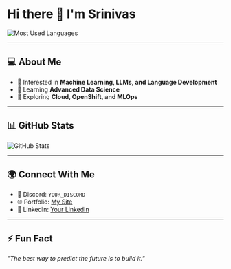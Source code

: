 # Hi there 👋 I'm Srinivas  

![Most Used Languages](https://github-readme-stats.vercel.app/api/top-langs/?username=SieGe0701&layout=compact&theme=radical)

---

## 💻 About Me  
- 🤖 Interested in **Machine Learning, LLMs, and Language Development**  
- 🌱 Learning **Advanced Data Science**  
- 🚀 Exploring **Cloud, OpenShift, and MLOps**  

---

## 📊 GitHub Stats  
![GitHub Stats](https://github-readme-stats.vercel.app/api?username=SieGe0701&show_icons=true&theme=radical)  

---

## 🌍 Connect With Me  
- 💬 Discord: `YOUR_DISCORD`  
- 🌐 Portfolio: [My Site](https://your-portfolio-link.com)  
- 💼 LinkedIn: [Your LinkedIn](https://linkedin.com/in/YOUR_PROFILE)  

---

## ⚡ Fun Fact  
_"The best way to predict the future is to build it."_  
